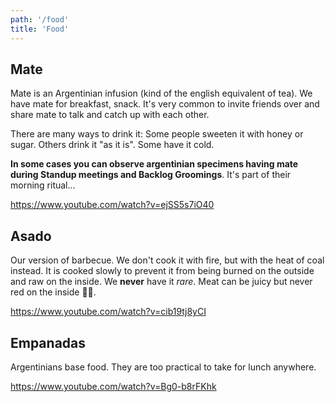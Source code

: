 ```yaml
---
path: '/food'
title: 'Food'
---
```


## Mate

Mate is an Argentinian infusion (kind of the english equivalent of tea). We have mate for breakfast, snack. It's very common to invite friends over and share mate to talk and catch up with each other.

There are many ways to drink it: Some people sweeten it with honey or sugar. Others drink it "as it is". Some have it cold.

**In some cases you can observe argentinian specimens having mate during Standup meetings and Backlog Groomings**. It's part of their morning ritual...

https://www.youtube.com/watch?v=ejSS5s7iO40

## Asado

Our version of barbecue. We don't cook it with fire, but with the heat of coal instead. It is cooked slowly to prevent it from being burned on the outside and raw on the inside. We **never** have it _rare_. Meat can be juicy but never red on the inside 🙅‍♂️.

https://www.youtube.com/watch?v=cib19tj8yCI

## Empanadas

Argentinians base food. They are too practical to take for lunch anywhere.

https://www.youtube.com/watch?v=Bg0-b8rFKhk

